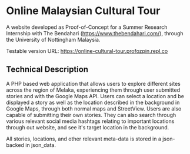 # Online Malaysian Cultural Tour
A website developed as Proof-of-Concept for a Summer Research Internship with The Bendahari (https://www.thebendahari.com/), through the University of Nottingham Malaysia.

Testable version URL: https://online-cultural-tour.profozpin.repl.co

## Technical Description
A PHP based web application that allows users to explore different sites across the region of Melaka, experiencing them through user submitted stories and with the Google Maps API. Users can select a location and be displayed a story as well as the location described in the background in Google Maps, through both normal maps and StreetView. Users are also capable of submitting their own stories. They can also search through various relevant social media hashtags relating to important locations through out website, and see it's target location in the background.

All stories, locations, and other relevant meta-data is stored in a json-backed in json_data.
